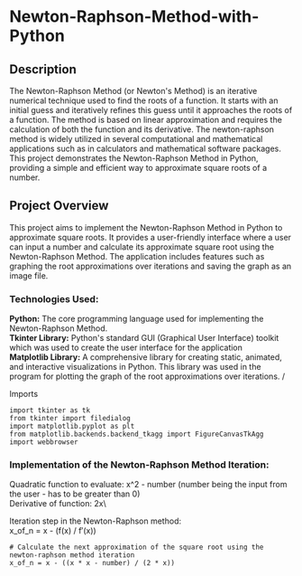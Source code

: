 # Newton-Raphson-Method-with-Python

## Description
The Newton-Raphson Method (or Newton's Method) is an iterative numerical technique used to find the roots of a function. It starts with an initial guess and iteratively refines this guess until it approaches the roots of a function. The method is based on linear approximation and requires the calculation of both the function and its derivative. The newton-raphson method is widely utilized in several computational and mathematical applications such as in calculators and mathematical software packages. This project demonstrates the Newton-Raphson Method in Python, providing a simple and efficient way to approximate square roots of a number.

## Project Overview
This project aims to implement the Newton-Raphson Method in Python to approximate square roots. It provides a user-friendly interface where a user can input a number and calculate its approximate square root using the Newton-Raphson Method. The application includes features such as graphing the root approximations over iterations and saving the graph as an image file.

### Technologies Used: 
**Python:** The core programming language used for implementing the Newton-Raphson Method. \
**Tkinter Library:** Python's standard GUI (Graphical User Interface) toolkit which was used to create the user interface for the application \
**Matplotlib Library:** A comprehensive library for creating static, animated, and interactive visualizations in Python. This library was used in the program for plotting the graph of the root approximations over iterations. /

Imports
```
import tkinter as tk
from tkinter import filedialog
import matplotlib.pyplot as plt
from matplotlib.backends.backend_tkagg import FigureCanvasTkAgg
import webbrowser
```

### Implementation of the Newton-Raphson Method Iteration:
Quadratic function to evaluate: x^2 - number (number being the input from the user - has to be greater than 0) \
Derivative of function: 2x\

Iteration step in the Newton-Raphson method: \
x_of_n = x - (f(x) / f′(x))
```
# Calculate the next approximation of the square root using the newton-raphson method iteration
x_of_n = x - ((x * x - number) / (2 * x))
```
